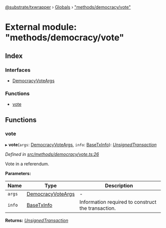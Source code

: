 [@substrate/txwrapper](../README.md) › [Globals](../globals.md) › ["methods/democracy/vote"](_methods_democracy_vote_.md)

# External module: "methods/democracy/vote"

## Index

### Interfaces

* [DemocracyVoteArgs](../interfaces/_methods_democracy_vote_.democracyvoteargs.md)

### Functions

* [vote](_methods_democracy_vote_.md#vote)

## Functions

###  vote

▸ **vote**(`args`: [DemocracyVoteArgs](../interfaces/_methods_democracy_vote_.democracyvoteargs.md), `info`: [BaseTxInfo](../interfaces/_util_types_.basetxinfo.md)): *[UnsignedTransaction](../interfaces/_util_types_.unsignedtransaction.md)*

*Defined in [src/methods/democracy/vote.ts:26](https://github.com/paritytech/txwrapper/blob/ba35923/src/methods/democracy/vote.ts#L26)*

Vote in a referendum.

**Parameters:**

Name | Type | Description |
------ | ------ | ------ |
`args` | [DemocracyVoteArgs](../interfaces/_methods_democracy_vote_.democracyvoteargs.md) | - |
`info` | [BaseTxInfo](../interfaces/_util_types_.basetxinfo.md) | Information required to construct the transaction.  |

**Returns:** *[UnsignedTransaction](../interfaces/_util_types_.unsignedtransaction.md)*
